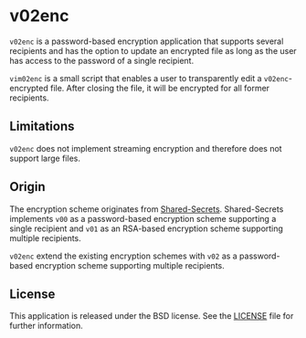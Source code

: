 # v02enc

`v02enc` is a password-based encryption application that supports several recipients and has the option to update an encrypted file as long as the user has access to the password of a single recipient.

`vim02enc` is a small script that enables a user to transparently edit a `v02enc`-encrypted file. After closing the file, it will be encrypted for all former recipients.

## Limitations

`v02enc` does not implement streaming encryption and therefore does not support large files.

## Origin

The encryption scheme originates from [Shared-Secrets](https://github.com/yahesh/shared-secrets). Shared-Secrets implements `v00` as a password-based encryption scheme supporting a single recipient and `v01` as an RSA-based encryption scheme supporting multiple recipients.

`v02enc` extend the existing encryption schemes with `v02` as a password-based encryption scheme supporting multiple recipients.

## License

This application is released under the BSD license. See the [LICENSE](LICENSE) file for further information.
